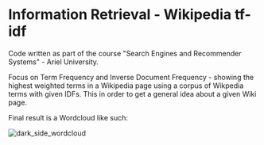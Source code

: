 # Information Retrieval - Wikipedia tf-idf
 Code written as part of the course "Search Engines and Recommender Systems" - Ariel University. 
 
 Focus on Term Frequency and Inverse Document Frequency - showing the highest weighted terms in a Wikipedia page using a corpus of Wikpedia terms with given IDFs. This in order to get a general idea about a given Wiki page.  
 
 Final result is a Wordcloud like such:
 
 ![dark_side_wordcloud](https://user-images.githubusercontent.com/62807222/162826764-ce96afbe-382d-4819-9425-4e41c63b8ae0.png)
